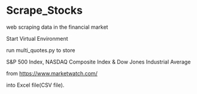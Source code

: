 # Scrape_Stocks
web scraping data in the financial market

Start Virtual Environment

run multi_quotes.py to store 
  
  S&P 500 Index, 
  NASDAQ Composite Index 
  & Dow Jones Industrial Average 

from https://www.marketwatch.com/
  
into Excel file(CSV file).

